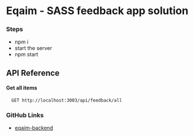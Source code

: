 # Eqaim - SASS feedback app solution

### Steps

- npm i
- start the server
- npm start

## API Reference

#### Get all items

```http
  GET http://localhost:3003/api/feedback/all
```

### GitHub Links

- [eqaim-backend](https://github.com/yogeshsingh2672000/eqaim-backend)
